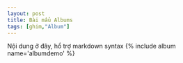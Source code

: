 ```yaml
---
layout: post
title: Bài mẩu Albums
tags: [ghim,"Album"]
---
```

Nội dung ở đây, hổ trợ markdown syntax
{% include album name='albumdemo' %}

